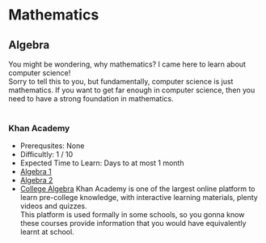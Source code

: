 # Mathematics
## Algebra

You might be wondering, why mathematics? I came here to learn about computer science!<br>
Sorry to tell this to you, but fundamentally, computer science is just mathematics. If you want to get far enough in computer science, then you need to have a strong foundation in mathematics.<br>
<br>
### Khan Academy
- Prerequsites: None
- Difficultly: 1 / 10
- Expected Time to Learn: Days to at most 1 month
- [Algebra 1](https://www.khanacademy.org/math/algebra)
- [Algebra 2](https://www.khanacademy.org/math/algebra2)
- [College Algebra](https://www.khanacademy.org/math/college-algebra)
Khan Academy is one of the largest online platform to learn pre-college knowledge, with interactive learning materials, plenty videos and quizzes.<br>
This platform is used formally in some schools, so you gonna know these courses provide information that you would have equivalently learnt at school.
